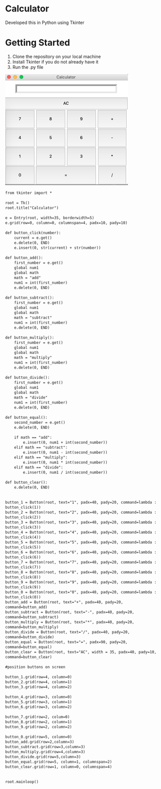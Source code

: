 # Calculator

Developed this in Python using Tkinter

# Getting Started

1. Clone the repository on your local machine
2. Install Tkinter if you do not already have it
3. Run the .py file

<img src="Calculator.png">

    from tkinter import *

    root = Tk()
    root.title("Calculator")

    e = Entry(root, width=35, borderwidth=5)
    e.grid(row=0, column=0, columnspan=4, padx=10, pady=10)

    def button_click(number):
        current = e.get()
        e.delete(0, END)
        e.insert(0, str(current) + str(number))

    def button_add():
        first_number = e.get()
        global num1
        global math
        math = "add"
        num1 = int(first_number)
        e.delete(0, END)

    def button_subtract():
        first_number = e.get()
        global num1
        global math
        math = "subtract"
        num1 = int(first_number)
        e.delete(0, END)

    def button_multiply():
        first_number = e.get()
        global num1
        global math
        math = "multiply"
        num1 = int(first_number)
        e.delete(0, END)

    def button_divide():
        first_number = e.get()
        global num1
        global math
        math = "divide"
        num1 = int(first_number)
        e.delete(0, END)

    def button_equal():
        second_number = e.get()
        e.delete(0, END)

        if math == "add":
            e.insert(0, num1 + int(second_number))
        elif math == "subtract":
            e.insert(0, num1 - int(second_number))
        elif math == "multiply":
            e.insert(0, num1 * int(second_number))
        elif math == "divide":
            e.insert(0, num1 / int(second_number))

    def button_clear():
        e.delete(0, END)


    button_1 = Button(root, text="1", padx=40, pady=20, command=lambda : button_click(1))
    button_2 = Button(root, text="2", padx=40, pady=20, command=lambda : button_click(2))
    button_3 = Button(root, text="3", padx=40, pady=20, command=lambda : button_click(3))
    button_4 = Button(root, text="4", padx=40, pady=20, command=lambda : button_click(4))
    button_5 = Button(root, text="5", padx=40, pady=20, command=lambda : button_click(5))
    button_6 = Button(root, text="6", padx=40, pady=20, command=lambda : button_click(6))
    button_7 = Button(root, text="7", padx=40, pady=20, command=lambda : button_click(7))
    button_8 = Button(root, text="8", padx=40, pady=20, command=lambda : button_click(8))
    button_9 = Button(root, text="9", padx=40, pady=20, command=lambda : button_click(9))
    button_0 = Button(root, text="0", padx=40, pady=20, command=lambda : button_click(0))
    button_add = Button(root, text="+", padx=40, pady=20, command=button_add)
    button_subtract = Button(root, text="-", padx=40, pady=20, command=button_subtract)
    button_multiply = Button(root, text="*", padx=40, pady=20, command=button_multiply)
    button_divide = Button(root, text="/", padx=40, pady=20, command=button_divide)
    button_equal = Button(root, text="=", padx=90, pady=20, command=button_equal)
    button_clear = Button(root, text="AC", width = 35, padx=40, pady=10, command=button_clear)

    #position buttons on screen

    button_1.grid(row=4, column=0)
    button_2.grid(row=4, column=1)
    button_3.grid(row=4, column=2)

    button_4.grid(row=3, column=0)
    button_5.grid(row=3, column=1)
    button_6.grid(row=3, column=2)

    button_7.grid(row=2, colum=0)
    button_8.grid(row=2, column=1)
    button_9.grid(row=2, column=2)

    button_0.grid(row=5, column=0)
    button_add.grid(row=2,column=3)
    button_subtract.grid(row=3,column=3)
    button_multiply.grid(row=4,column=3)
    button_divide.grid(row=5,column=3)
    button_equal.grid(row=5, column=1, columnspan=2)
    button_clear.grid(row=1, column=0, columnspan=4)


    root.mainloop()
